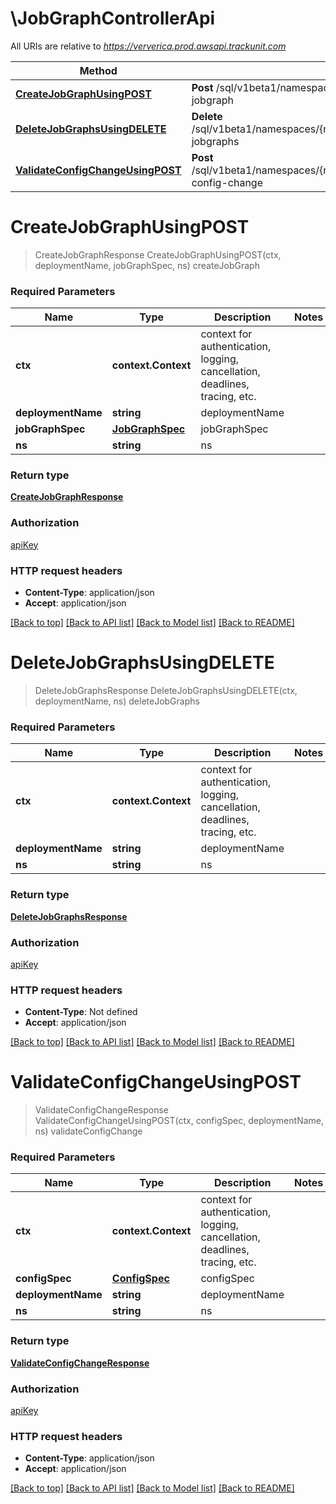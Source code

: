 # \JobGraphControllerApi

All URIs are relative to *https://ververica.prod.awsapi.trackunit.com*

Method | HTTP request | Description
------------- | ------------- | -------------
[**CreateJobGraphUsingPOST**](JobGraphControllerApi.md#CreateJobGraphUsingPOST) | **Post** /sql/v1beta1/namespaces/{ns}/deployments/{deploymentId}:create-jobgraph | createJobGraph
[**DeleteJobGraphsUsingDELETE**](JobGraphControllerApi.md#DeleteJobGraphsUsingDELETE) | **Delete** /sql/v1beta1/namespaces/{ns}/deployments/{deploymentName}:delete-jobgraphs | deleteJobGraphs
[**ValidateConfigChangeUsingPOST**](JobGraphControllerApi.md#ValidateConfigChangeUsingPOST) | **Post** /sql/v1beta1/namespaces/{ns}/deployments/{deploymentName}:validate-config-change | validateConfigChange


# **CreateJobGraphUsingPOST**
> CreateJobGraphResponse CreateJobGraphUsingPOST(ctx, deploymentName, jobGraphSpec, ns)
createJobGraph

### Required Parameters

Name | Type | Description  | Notes
------------- | ------------- | ------------- | -------------
 **ctx** | **context.Context** | context for authentication, logging, cancellation, deadlines, tracing, etc.
  **deploymentName** | **string**| deploymentName | 
  **jobGraphSpec** | [**JobGraphSpec**](JobGraphSpec.md)| jobGraphSpec | 
  **ns** | **string**| ns | 

### Return type

[**CreateJobGraphResponse**](CreateJobGraphResponse.md)

### Authorization

[apiKey](../README.md#apiKey)

### HTTP request headers

 - **Content-Type**: application/json
 - **Accept**: application/json

[[Back to top]](#) [[Back to API list]](../README.md#documentation-for-api-endpoints) [[Back to Model list]](../README.md#documentation-for-models) [[Back to README]](../README.md)

# **DeleteJobGraphsUsingDELETE**
> DeleteJobGraphsResponse DeleteJobGraphsUsingDELETE(ctx, deploymentName, ns)
deleteJobGraphs

### Required Parameters

Name | Type | Description  | Notes
------------- | ------------- | ------------- | -------------
 **ctx** | **context.Context** | context for authentication, logging, cancellation, deadlines, tracing, etc.
  **deploymentName** | **string**| deploymentName | 
  **ns** | **string**| ns | 

### Return type

[**DeleteJobGraphsResponse**](DeleteJobGraphsResponse.md)

### Authorization

[apiKey](../README.md#apiKey)

### HTTP request headers

 - **Content-Type**: Not defined
 - **Accept**: application/json

[[Back to top]](#) [[Back to API list]](../README.md#documentation-for-api-endpoints) [[Back to Model list]](../README.md#documentation-for-models) [[Back to README]](../README.md)

# **ValidateConfigChangeUsingPOST**
> ValidateConfigChangeResponse ValidateConfigChangeUsingPOST(ctx, configSpec, deploymentName, ns)
validateConfigChange

### Required Parameters

Name | Type | Description  | Notes
------------- | ------------- | ------------- | -------------
 **ctx** | **context.Context** | context for authentication, logging, cancellation, deadlines, tracing, etc.
  **configSpec** | [**ConfigSpec**](ConfigSpec.md)| configSpec | 
  **deploymentName** | **string**| deploymentName | 
  **ns** | **string**| ns | 

### Return type

[**ValidateConfigChangeResponse**](ValidateConfigChangeResponse.md)

### Authorization

[apiKey](../README.md#apiKey)

### HTTP request headers

 - **Content-Type**: application/json
 - **Accept**: application/json

[[Back to top]](#) [[Back to API list]](../README.md#documentation-for-api-endpoints) [[Back to Model list]](../README.md#documentation-for-models) [[Back to README]](../README.md)

